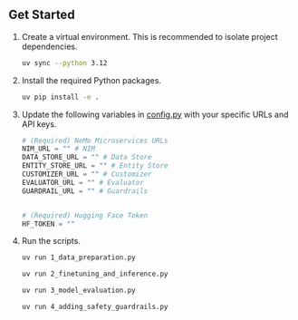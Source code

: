 ## Get Started

1. Create a virtual environment. This is recommended to isolate project dependencies.

   ```bash
   uv sync --python 3.12
   ```

2. Install the required Python packages.

   ```bash
   uv pip install -e .
   ```

3. Update the following variables in [config.py](./config.py) with your specific URLs and API keys.

   ```python
   # (Required) NeMo Microservices URLs
   NIM_URL = "" # NIM
   DATA_STORE_URL = "" # Data Store
   ENTITY_STORE_URL = "" # Entity Store
   CUSTOMIZER_URL = "" # Customizer
   EVALUATOR_URL = "" # Evaluator 
   GUARDRAIL_URL = "" # Guardrails


   # (Required) Hugging Face Token
   HF_TOKEN = ""
   ```

4. Run the scripts.

   ```bash
   uv run 1_data_preparation.py
   ```

   ```bash
   uv run 2_finetuning_and_inference.py
   ```

   ```bash
   uv run 3_model_evaluation.py   
   ```

   ```bash
   uv run 4_adding_safety_guardrails.py
   ```